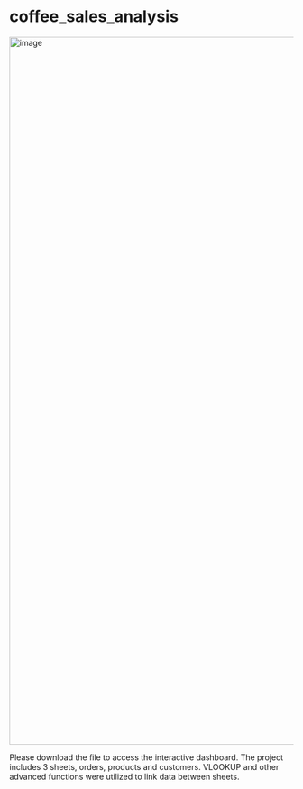 # coffee_sales_analysis

<img width="1253" alt="image" src="https://github.com/user-attachments/assets/36887961-0897-4e34-9a01-122f93708e6a">

Please download the file to access the interactive dashboard. The project includes 3 sheets, orders, products and customers. VLOOKUP and other advanced functions were utilized to link data between sheets. 
